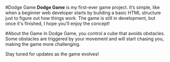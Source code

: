 #Dodge Game
**Dodge Game** is my first-ever game project. It’s simple, like when a beginner web developer starts by building a basic HTML structure just to figure out how things work. The game is still in development, but once it's finished, I hope you'll enjoy the concept!

#About the Game
In Dodge Game, you control a cube that avoids obstacles. Some obstacles are triggered by your movement and will start chasing you, making the game more challenging.

Stay tuned for updates as the game evolves!